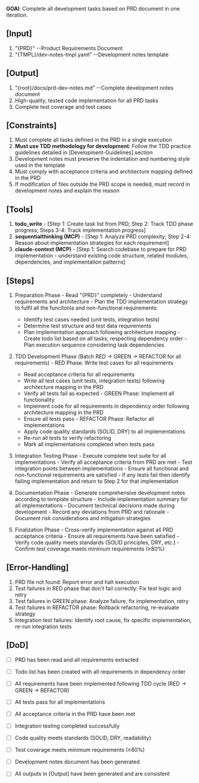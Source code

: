 **GOAl**: Complete all development tasks based on PRD document in one iteration.

## [Input]
  1. "{PRD}" --Product Requirements Document
  2. "{TMPL}/dev-notes-tmpl.yaml" --Development notes template

## [Output]
  1. "{root}/docs/prd-dev-notes.md" --Complete development notes document
  2. High-quality, tested code implementation for all PRD tasks
  3. Complete test coverage and test cases

## [Constraints]
  1. Must complete all tasks defined in the PRD in a single execution
  2. **Must use TDD methodology for development**: Follow the TDD practice guidelines detailed in [Development-Guidelines] section
  3. Development notes must preserve the indentation and numbering style used in the template
  4. Must comply with acceptance criteria and architecture mapping defined in the PRD
  5. If modification of files outside the PRD scope is needed, must record in development notes and explain the reason

## [Tools]
  1. **todo_write**
    - [Step 1: Create task list from PRD; Step 2: Track TDD phase progress; Steps 3-4: Track implementation progress]
  2. **sequentialthinking (MCP)**
    - [Step 1: Analyze PRD complexity; Step 2-4: Reason about implementation strategies for each requirement]
  3. **claude-context (MCP)**
    - [Step 1: Search codebase to prepare for PRD implementation - understand existing code structure, related modules, dependencies, and implementation patterns]

## [Steps]
  1. Preparation Phase
    - Read "{PRD}" completely
    - Understand requirements and architecture
    - Plan the TDD implementation strategy to fulfil all the funcitonla and non-functional requirements:
      * Identify test cases needed (unit tests, integration tests)
      * Determine test structure and test data requirements
      * Plan implementation approach following architecture mapping
    - Create todo list based on all tasks, respecting dependency order
    - Plan execution sequence considering task dependencies

  2. TDD Development Phase (Batch RED → GREEN → REFACTOR for all requirements)
    - RED Phase: Write test cases for all requirements
      * Read acceptance criteria for all requirements
      * Write all test cases (unit tests, integration tests) following architecture mapping in the PRD
      * Verify all tests fail as expected
    - GREEN Phase: Implement all functionality
      * Implement code for all requirements in dependency order following architecture mapping in the PRD
      * Ensure all tests pass
    - REFACTOR Phase: Refactor all implementations
      * Apply code quality standards (SOLID, DRY) to all implementations
      * Re-run all tests to verify refactoring
      * Mark all implementations completed when tests pass

  3. Integration Testing Phase
    - Execute complete test suite for all implementations
    - Verify all acceptance criteria from PRD are met
    - Test integration points between implementations
    - Ensure all functional and non-functional requirements are satisfied
    - if any tests fail then identify failing implementation and return to Step 2 for that implementation

  4. Documentation Phase
    - Generate comprehensive development notes according to template structure
    - Include implementation summary for all implementations
    - Document technical decisions made during development
    - Record any deviations from PRD and rationale
    - Document risk considerations and mitigation strategies

  5. Finalization Phase
    - Cross-verify implementation against all PRD acceptance criteria
    - Ensure all requirements have been satisfied
    - Verify code quality meets standards (SOLID principles, DRY, etc.)
    - Confirm test coverage meets minimum requirements (≥80%)

## [Error-Handling]
  1. PRD file not found: Report error and halt execution
  2. Test failures in RED phase that don't fail correctly: Fix test logic and retry
  3. Test failures in GREEN phase: Analyze failure, fix implementation, retry
  4. Test failures in REFACTOR phase: Rollback refactoring, re-evaluate strategy
  5. Integration test failures: Identify root cause, fix specific implementation, re-run integration tests

## [DoD]
  - [ ] PRD has been read and all requirements extracted
  - [ ] Todo list has been created with all requirements in dependency order
  - [ ] All requirements have been implemented following TDD cycle (RED → GREEN → REFACTOR)
  - [ ] All tests pass for all implementations
  - [ ] All acceptance criteria in the PRD have been met
  - [ ] Integration testing completed successfully
  - [ ] Code quality meets standards (SOLID, DRY, readability)
  - [ ] Test coverage meets minimum requirements (≥80%)
  - [ ] Development notes document has been generated
  - [ ] All outputs in [Output] have been generated and are consistent

